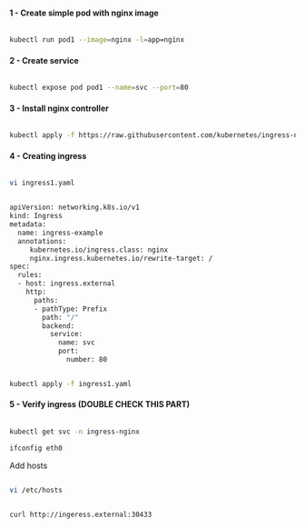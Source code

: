 #### 1 - Create simple pod with nginx image

```sh

kubectl run pod1 --image=nginx -l=app=nginx

```

#### 2 - Create service

```sh

kubectl expose pod pod1 --name=svc --port=80

```

#### 3 - Install nginx controller

```sh

kubectl apply -f https://raw.githubusercontent.com/kubernetes/ingress-nginx/controller-v0.41.2/deploy/static/provider/baremetal/deploy.yaml

```

#### 4 - Creating ingress

```sh

vi ingress1.yaml

```

```sh

apiVersion: networking.k8s.io/v1
kind: Ingress
metadata:
  name: ingress-example
  annotations:
     kubernetes.io/ingress.class: nginx
     nginx.ingress.kubernetes.io/rewrite-target: /
spec:
  rules:
  - host: ingress.external
    http:
      paths:
      - pathType: Prefix
        path: "/"
        backend:
          service:
            name: svc
            port:
              number: 80

```

```sh

kubectl apply -f ingress1.yaml

```

#### 5 - Verify ingress (DOUBLE CHECK THIS PART)

```sh

kubectl get svc -n ingress-nginx

ifconfig eth0

```

Add hosts

```sh

vi /etc/hosts

```

```sh

curl http://ingeress.external:30433

```
